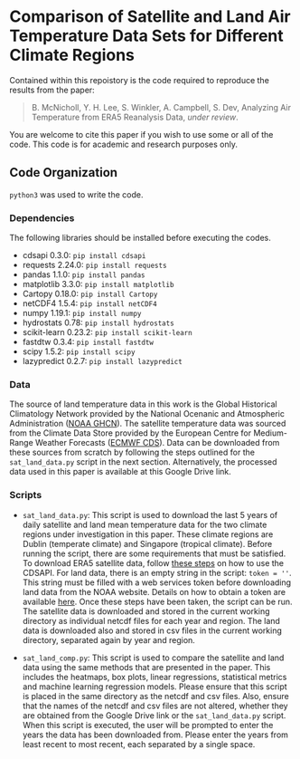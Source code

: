 # Comparison of Satellite and Land Air Temperature Data Sets for Different Climate Regions

Contained within this repoistory is the code required to reproduce the results from the paper:

> B. McNicholl, Y. H. Lee, S. Winkler, A. Campbell, S. Dev, Analyzing Air Temperature from ERA5 Reanalysis Data, *under review*.

You are welcome to cite this paper if you wish to use some or all of the code. This code is for academic and research purposes only.

## Code Organization

`python3` was used to write the code.

### Dependencies
 
The following libraries should be installed before executing the codes.

+ cdsapi 0.3.0: `pip install cdsapi`
+ requests 2.24.0: `pip install requests`
+ pandas 1.1.0: `pip install pandas`
+ matplotlib 3.3.0: `pip install matplotlib`
+ Cartopy 0.18.0: `pip install Cartopy`
+ netCDF4 1.5.4: `pip install netCDF4`
+ numpy 1.19.1: `pip install numpy`
+ hydrostats 0.78: `pip install hydrostats`
+ scikit-learn 0.23.2: `pip install scikit-learn`
+ fastdtw 0.3.4: `pip install fastdtw`
+ scipy 1.5.2: `pip install scipy`
+ lazypredict 0.2.7: `pip install lazypredict`

### Data

The source of land temperature data in this work is the Global Historical Climatology Network provided by the National Ocenanic and Atmospheric Administration ([NOAA GHCN](https://www.ncdc.noaa.gov/data-access/land-based-station-data/land-based-datasets/global-historical-climatology-network-ghcn)). The satellite temperature data was sourced from the Climate Data Store provided by the European Centre for Medium-Range Weather Forecasts ([ECMWF CDS](https://cds.climate.copernicus.eu/cdsapp#!/dataset/reanalysis-era5-single-levels?tab=overview)). Data can be downloaded from these sources from scratch by following the steps outlined for the `sat_land_data.py` script in the next section. Alternatively, the processed data used in this paper is available at this Google Drive link.

### Scripts

+ `sat_land_data.py`: This script is used to download the last 5 years of daily satellite and land mean temperature data for the two climate regions under investigation in this paper. These climate regions are Dublin (temperate climate) and Singapore (tropical climate). Before running the script, there are some requirements that must be satisfied. To download ERA5 satellite data, follow [these steps](https://cds.climate.copernicus.eu/api-how-to) on how to use the CDSAPI. For land data, there is an empty string in the script: `token = ''`. This string must be filled with a web services token before downloading land data from the NOAA website. Details on how to obtain a token are available [here](https://www.ncdc.noaa.gov/cdo-web/token). Once these steps have been taken, the script can be run. The satellite data is downloaded and stored in the current working directory as individual netcdf files for each year and region. The land data is downloaded also and stored in csv files in the current working directory, separated again by year and region.

+ `sat_land_comp.py`: This script is used to compare the satellite and land data using the same methods that are presented in the paper. This includes the heatmaps, box plots, linear regressions, statistical metrics and machine learning regression models. Please ensure that this script is placed in the same directory as the netcdf and csv files. Also, ensure that the names of the netcdf and csv files are not altered, whether they are obtained from the Google Drive link or the `sat_land_data.py` script. When this script is executed, the user will be prompted to enter the years the data has been downloaded from. Please enter the years from least recent to most recent, each separated by a single space.
